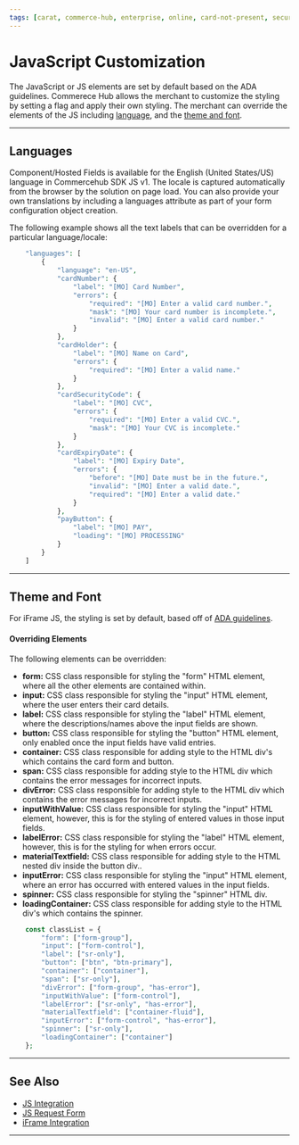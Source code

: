 ```yaml
---
tags: [carat, commerce-hub, enterprise, online, card-not-present, secure-payment-form, payment-js, tokenization]
---
```

# JavaScript Customization

The JavaScript or JS elements are set by default based on the ADA guidelines. Commerece Hub allows the merchant to customize the styling by setting a flag and apply their own styling. The merchant can override the elements of the JS including [language](#languages), and the [theme and font](#theme-and-font).

---

## Languages

Component/Hosted Fields is available for the English (United States/US) language in Commercehub SDK JS v1. The locale is captured automatically from the browser by the solution on page load. You can also provide your own translations by including a languages attribute as part of your form configuration object creation.

The following example shows all the text labels that can be overridden for a particular language/locale:

``` php
    "languages": [
        {
            "language": "en-US",
            "cardNumber": {
                "label": "[MO] Card Number",
                "errors": {
                    "required": "[MO] Enter a valid card number.",
                    "mask": "[MO] Your card number is incomplete.",
                    "invalid": "[MO] Enter a valid card number."
                }
            },
            "cardHolder": {
                "label": "[MO] Name on Card",
                "errors": {
                    "required": "[MO] Enter a valid name."
                }
            },
            "cardSecurityCode": {
                "label": "[MO] CVC",
                "errors": {
                    "required": "[MO] Enter a valid CVC.",
                    "mask": "[MO] Your CVC is incomplete."
                }
            },
            "cardExpiryDate": {
                "label": "[MO] Expiry Date",
                "errors": {
                    "before": "[MO] Date must be in the future.",
                    "invalid": "[MO] Enter a valid date.",
                    "required": "[MO] Enter a valid date."
                }
            },
            "payButton": {
                "label": "[MO] PAY",
                "loading": "[MO] PROCESSING"
            }
        }
    ]

```

---


## Theme and Font

For iFrame JS, the styling is set by default, based off of [ADA guidelines](?path=https://www.ada.gov/2010ADAstandards_index.htm).


#### Overriding Elements
The following elements can be overridden:

- **form:** CSS class responsible for styling the "form" HTML element, where all the other elements are contained within.
- **input:** CSS class responsible for styling the "input" HTML element, where the user enters their card details.
- **label:** CSS class responsible for styling the "label" HTML element, where the descriptions/names above the input fields are shown.
- **button:** CSS class responsible for styling the "button" HTML element, only enabled once the input fields have valid entries.
- **container:** CSS class responsible for adding style to the HTML div's which contains the card form and button.
- **span:** CSS class responsible for adding style to the HTML div which contains the error messages for incorrect inputs.
- **divError:** CSS class responsible for adding style to the HTML div which contains the error messages for incorrect inputs.
- **inputWithValue:** CSS class responsible for styling the "input" HTML element, however, this is for the styling of entered values in those input fields.
- **labelError:** CSS class responsible for styling the "label" HTML element, however, this is for the styling for when errors occur.
- **materialTextfield:** CSS class responsible for adding style to the HTML nested div inside the button div..
- **inputError:** CSS class responsible for styling the "input" HTML element, where an error has occurred with entered values in the input fields.
- **spinner:** CSS class responsible for styling the "spinner" HTML div.
- **loadingContainer:** CSS class responsible for adding style to the HTML div's which contains the spinner.

``` php
    const classList = {
        "form": ["form-group"],
        "input": ["form-control"],
        "label": ["sr-only"],
        "button": ["btn", "btn-primary"],
        "container": ["container"],
        "span": ["sr-only"],
        "divError": ["form-group", "has-error"],
        "inputWithValue": ["form-control"],
        "labelError": ["sr-only", "has-error"],
        "materialTextfield": ["container-fluid"],
        "inputError": ["form-control", "has-error"],
        "spinner": ["sr-only"],
        "loadingContainer": ["container"]
    };

```
---

## See Also

- [JS Integration](?path=docs/Online-Mobile-Digital/Secure-Data-Capture/Payment-JS/Payment-JS.md)
- [JS Request Form](?path=docs/Online-Mobile-Digital/Secure-Data-Capture/Payment-JS/JS-Request.md)
- [iFrame Integration](?path=docs/Online-Mobile-Digital/Secure-Data-Capture/iFrame-JS/iFrame-JS.md)

---
